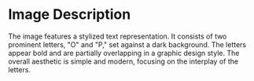 # Image Description

The image features a stylized text representation. It consists of two prominent letters, "O" and "P," set against a dark background. The letters appear bold and are partially overlapping in a graphic design style. The overall aesthetic is simple and modern, focusing on the interplay of the letters.